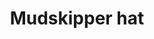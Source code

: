 ---
layout: item
title: Mudskipper hat
item-id: 6665
datatable: true
id: 6665
name: "Mudskipper hat"
members: true
lowalch: 0
highalch: 0
examine: "Fishy, damp and smelly."
monsters:
  - id: 2592
    name: "Mogre"
    members: true
    combat_level: 60
    wiki_url: "https://oldschool.runescape.wiki/w/Mogre"
    drops:
      - quantity: "1"
        rarity: 0.0390625
        drop_requirements: null
---